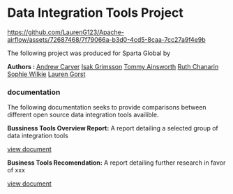 # Data Integration Tools Project

https://github.com/LaurenG123/Apache-airflow/assets/72687468/7f79066a-b3d0-4cd5-8caa-7cc27a9f4e9b


The following project was produced for Sparta Global by 


<b> Authors : </b>
<a href= "https://github.com/andyc2901">Andrew Carver</a>
<a href= "https://github.com/IsakGrimsson">Isak Grimsson</a>
<a href= "https://github.com/tommyainsworth">Tommy Ainsworth</a>
<a href= "https://github.com/ruthChanarin">Ruth Chanarin</a>
<a href= "https://github.com/wilkiesophie">Sophie Wilkie</a>
<a href= "https://github.com/LaurenG123">Lauren Gorst</a>


### documentation

The following documentation seeks to provide comparisons between different open source data integration tools availible.

<b>Bussiness Tools Overview Report:</b> A report detailing a selected group of data integration tools

<a href= "https://docs.google.com/document/d/1eB6-j7ImH06Q_KtI_HebA7Kt_hJ_o6xMyKk9Uc8jKjA/edit?usp=sharing">view document</a>

<b>Business Tools Recomendation:</b> A report detailing further research in favor of xxx


<a href= "https://docs.google.com/document/d/1HfJt76uI8ZiiWN-0nAwIEE043KLQRX_b0qllPqRUEGo/edit#heading=h.gjdgxs">view document</a>


